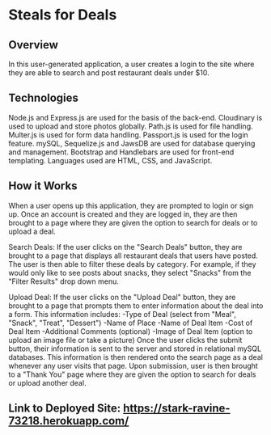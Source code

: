 # Steals for Deals

## Overview
In this user-generated application, a user creates a login to the site where they are able to search and post restaurant deals under $10. 

## Technologies
Node.js and Express.js are used for the basis of the back-end. Cloudinary is used to upload and store photos globally. Path.js is used for file handling. Multer.js is used for form data handling. Passport.js is used for the login feature. mySQL, Sequelize.js and JawsDB are used for database querying and management. Bootstrap and Handlebars are used for front-end templating. Languages used are HTML, CSS, and JavaScript.

## How it Works
When a user opens up this application, they are prompted to login or sign up. Once an account is created and they are logged in, they are then brought to a page where they are given the option to search for deals or to upload a deal. 

Search Deals:
If the user clicks on the "Search Deals" button, they are brought to a page that displays all restaurant deals that users have posted. The user is then able to filter these deals by category. For example, if they would only like to see posts about snacks, they select "Snacks" from the "Filter Results" drop down menu.

Upload Deal:
If the user clicks on the "Upload Deal" button, they are brought to a page that prompts them to enter information about the deal into a form. This information includes:
    -Type of Deal (select from "Meal", "Snack", "Treat", "Dessert")
    -Name of Place
    -Name of Deal Item
    -Cost of Deal Item
    -Additional Comments (optional)
    -Image of Deal Item (option to upload an image file or take a picture)
Once the user clicks the submit button, their information is sent to the server and stored in relational mySQL databases. This information is then rendered onto the search page as a deal whenever any user visits that page. Upon submission, user is then brought to a "Thank You" page where they are given the option to search for deals or upload another deal.


## Link to Deployed Site: https://stark-ravine-73218.herokuapp.com/
